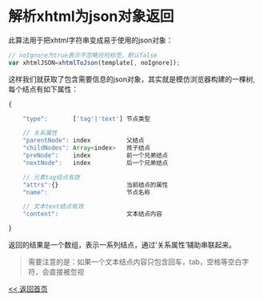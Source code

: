 解析xhtml为json对象返回
======================

此算法用于把xhtml字符串变成易于使用的json对象：

```js
// noIgnore为true表示不忽略任何标签，默认false
var xhtmlJSON=xhtmlToJson(template[, noIgnore]);
```

这样我们就获取了包含需要信息的json对象，其实就是模仿浏览器构建的一棵树,每个结点有如下属性：

```js
{

    "type":       ['tag'|'text'] 节点类型

    // 关系属性
    "parentNode": index          父结点
    "childNodes": Array<index>   孩子结点
    "preNode":    index          前一个兄弟结点
    "nextNode":   index          后一个兄弟结点

    // 元素tag结点有效
    "attrs":{}                   当前结点的属性
    "name":                      节点名称

    // 文本text结点有效
    "content":                   文本结点内容

}
```

返回的结果是一个数组，表示一系列结点，通过’关系属性‘辅助串联起来。

> 需要注意的是：如果一个文本结点内容只包含回车，tab，空格等空白字符，会直接被忽视

[<< 返回首页](../README.md)
